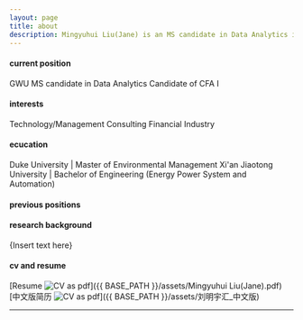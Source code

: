 ```yaml
---
layout: page
title: about
description: Mingyuhui Liu(Jane) is an MS candidate in Data Analytics in GWU, who is also holding a Master's Degree in Environmental Management from Duke University, and a Bachelor's degree in Mechanical Engineering from Xi'an Jiaotong University, Xi'an, China.
---
```


#### <a name="currentposition"></a>current position
GWU MS candidate in Data Analytics
Candidate of CFA I

#### <a name="Interests"></a>interests
Technology/Management Consulting
Financial Industry

#### <a name="education"></a>ecucation
Duke University | Master of Environmental Management
Xi'an Jiaotong University | Bachelor of Engineering (Energy Power System and Automation)

#### <a name="previousposition"></a>previous positions



#### <a name="researchbackground"></a>research background
{Insert text here}



#### <a name="cvandresume"></a>cv and resume
[Resume ![CV as pdf](icons16/pdf-icon.png)]({{ BASE_PATH }}/assets/Mingyuhui Liu(Jane).pdf)
[中文版简历 ![CV as pdf](icons16/pdf-icon.png)]({{ BASE_PATH }}/assets/刘明宇汇_中文版)

---




